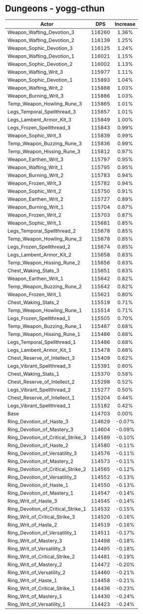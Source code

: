 # Dungeons - yogg-cthun
| Actor | DPS | Increase |
|---|:---:|:---:|
|Weapon_Wafting_Devotion_3|116260|1.36%|
|Weapon_Wafting_Devotion_2|116139|1.25%|
|Weapon_Sophic_Devotion_3|116125|1.24%|
|Weapon_Wafting_Devotion_1|116021|1.15%|
|Weapon_Sophic_Devotion_2|116002|1.13%|
|Weapon_Wafting_Writ_3|115977|1.11%|
|Weapon_Sophic_Devotion_1|115893|1.04%|
|Weapon_Wafting_Writ_2|115888|1.03%|
|Weapon_Burning_Writ_3|115886|1.03%|
|Temp_Weapon_Howling_Rune_3|115865|1.01%|
|Legs_Temporal_Spellthread_3|115857|1.01%|
|Legs_Lambent_Armor_Kit_3|115849|1.00%|
|Legs_Frozen_Spellthread_3|115843|0.99%|
|Weapon_Sophic_Writ_3|115839|0.99%|
|Temp_Weapon_Buzzing_Rune_3|115836|0.99%|
|Temp_Weapon_Hissing_Rune_3|115812|0.97%|
|Weapon_Earthen_Writ_3|115797|0.95%|
|Weapon_Wafting_Writ_1|115795|0.95%|
|Weapon_Burning_Writ_2|115783|0.94%|
|Weapon_Frozen_Writ_3|115782|0.94%|
|Weapon_Sophic_Writ_2|115750|0.91%|
|Weapon_Earthen_Writ_2|115727|0.89%|
|Weapon_Burning_Writ_1|115704|0.87%|
|Weapon_Frozen_Writ_2|115703|0.87%|
|Weapon_Sophic_Writ_1|115681|0.85%|
|Legs_Temporal_Spellthread_2|115678|0.85%|
|Temp_Weapon_Howling_Rune_2|115678|0.85%|
|Legs_Frozen_Spellthread_2|115674|0.85%|
|Legs_Lambent_Armor_Kit_2|115658|0.83%|
|Temp_Weapon_Hissing_Rune_2|115656|0.83%|
|Chest_Waking_Stats_3|115651|0.83%|
|Weapon_Earthen_Writ_1|115642|0.82%|
|Temp_Weapon_Buzzing_Rune_2|115642|0.82%|
|Weapon_Frozen_Writ_1|115621|0.80%|
|Chest_Waking_Stats_2|115519|0.71%|
|Temp_Weapon_Howling_Rune_1|115514|0.71%|
|Legs_Frozen_Spellthread_1|115505|0.70%|
|Temp_Weapon_Buzzing_Rune_1|115487|0.68%|
|Temp_Weapon_Hissing_Rune_1|115486|0.68%|
|Legs_Temporal_Spellthread_1|115486|0.68%|
|Legs_Lambent_Armor_Kit_1|115478|0.68%|
|Chest_Reserve_of_Intellect_3|115409|0.62%|
|Legs_Vibrant_Spellthread_3|115391|0.60%|
|Chest_Waking_Stats_1|115370|0.58%|
|Chest_Reserve_of_Intellect_2|115298|0.52%|
|Legs_Vibrant_Spellthread_2|115277|0.50%|
|Chest_Reserve_of_Intellect_1|115204|0.44%|
|Legs_Vibrant_Spellthread_1|115182|0.42%|
|Base|114703|0.00%|
|Ring_Devotion_of_Haste_3|114629|-0.07%|
|Ring_Devotion_of_Mastery_3|114604|-0.09%|
|Ring_Devotion_of_Critical_Strike_3|114589|-0.10%|
|Ring_Devotion_of_Haste_2|114580|-0.11%|
|Ring_Devotion_of_Versatility_3|114576|-0.11%|
|Ring_Devotion_of_Mastery_2|114573|-0.11%|
|Ring_Devotion_of_Critical_Strike_2|114565|-0.12%|
|Ring_Devotion_of_Versatility_2|114552|-0.13%|
|Ring_Devotion_of_Haste_1|114550|-0.13%|
|Ring_Devotion_of_Mastery_1|114547|-0.14%|
|Ring_Writ_of_Haste_3|114545|-0.14%|
|Ring_Devotion_of_Critical_Strike_1|114532|-0.15%|
|Ring_Writ_of_Critical_Strike_3|114520|-0.16%|
|Ring_Writ_of_Haste_2|114519|-0.16%|
|Ring_Devotion_of_Versatility_1|114511|-0.17%|
|Ring_Writ_of_Mastery_3|114498|-0.18%|
|Ring_Writ_of_Versatility_3|114495|-0.18%|
|Ring_Writ_of_Critical_Strike_2|114481|-0.19%|
|Ring_Writ_of_Mastery_2|114472|-0.20%|
|Ring_Writ_of_Versatility_2|114460|-0.21%|
|Ring_Writ_of_Haste_1|114458|-0.21%|
|Ring_Writ_of_Critical_Strike_1|114436|-0.23%|
|Ring_Writ_of_Mastery_1|114430|-0.24%|
|Ring_Writ_of_Versatility_1|114423|-0.24%|
